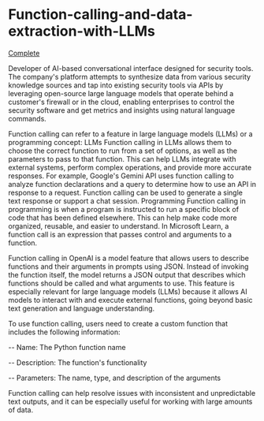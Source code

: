 # Function-calling-and-data-extraction-with-LLMs

[Complete](https://learn.deeplearning.ai/accomplishments/9c365db4-2d82-4c79-8022-ad22ce29df26?usp=sharing)

Developer of AI-based conversational interface designed for security tools. The company's platform attempts to synthesize data from various security knowledge sources and tap into existing security tools via APIs by leveraging open-source large language models that operate behind a customer's firewall or in the cloud, enabling enterprises to control the security software and get metrics and insights using natural language commands.

Function calling can refer to a feature in large language models (LLMs) or a programming concept:
LLMs
Function calling in LLMs allows them to choose the correct function to run from a set of options, as well as the parameters to pass to that function. This can help LLMs integrate with external systems, perform complex operations, and provide more accurate responses. For example, Google's Gemini API uses function calling to analyze function declarations and a query to determine how to use an API in response to a request. Function calling can be used to generate a single text response or support a chat session.
Programming
Function calling in programming is when a program is instructed to run a specific block of code that has been defined elsewhere. This can help make code more organized, reusable, and easier to understand. In Microsoft Learn, a function call is an expression that passes control and arguments to a function.

Function calling in OpenAI is a model feature that allows users to describe functions and their arguments in prompts using JSON. Instead of invoking the function itself, the model returns a JSON output that describes which functions should be called and what arguments to use. This feature is especially relevant for large language models (LLMs) because it allows AI models to interact with and execute external functions, going beyond basic text generation and language understanding. 

To use function calling, users need to create a custom function that includes the following information:

-- Name: The Python function name

-- Description: The function's functionality

-- Parameters: The name, type, and description of the arguments 

Function calling can help resolve issues with inconsistent and unpredictable text outputs, and it can be especially useful for working with large amounts of data.
